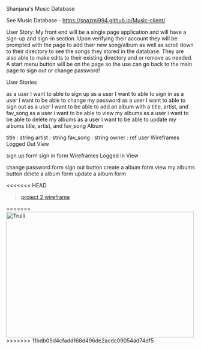 Shanjana's Music Database

See Music Database - https://snazmi994.github.io/Music-client/

User Story: My front end will be a single page application and will have a sign-up and sign-in section. Upon verifying their account they will be prompted with the page to add their new song/album as well as scroll down to their directory to see the songs they stored in the database. They are also able to make edits to their existing directory and or remove as needed. A start menu button will be on the page so the use can go back to the main page to sign out or change password!

User Stories

as a user I want to able to sign up
as a user I want to able to sign in
as a user I want to be able to change my password
as a user I want to able to sign out
as a user I want to be able to add an album with a title, artist, and fav_song
as a user i want to be able to view my albums
as a user i want to be able to delete my albums
as a user i want to be able to update my albums title, artist, and fav_song
Album

title : string
artist : string
fav_song : string
owner : ref user
Wireframes Logged Out View

sign up form
sign in form
Wireframes Logged In View

change password form
sign out button
create a album form
view my albums button
delete a album form
update a album form

<<<<<<< HEAD

<blockquote class="imgur-embed-pub" lang="en" data-id="a/UFq53n7"><a href="//imgur.com/UFq53n7">project 2 wireframe</a></blockquote><script async src="//s.imgur.com/min/embed.js" charset="utf-8"></script>
=======
<img src="https://i.imgur.com/REkjsZP.jpg" alt="Trulli" width="500" height="333">
>>>>>>> 11bdb09d4cfadd168d496de2acdc09054ad74df5

